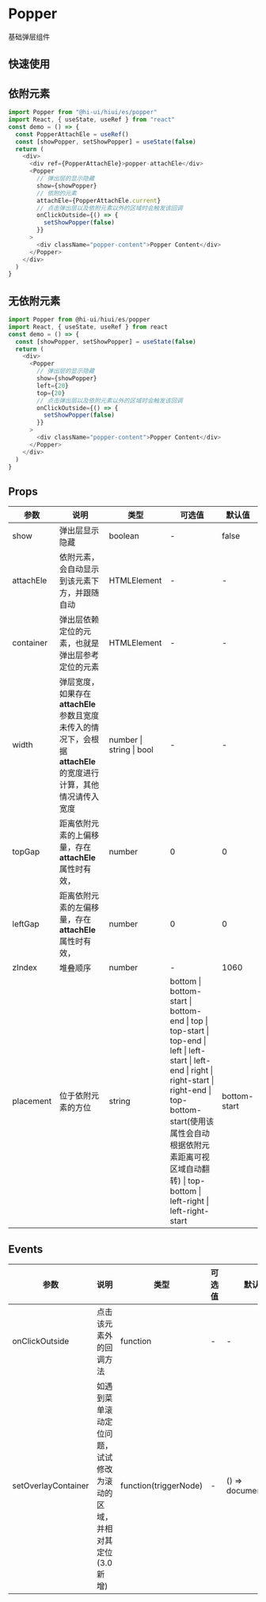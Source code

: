 # Popper

基础弹层组件

## 快速使用

## 依附元素

```js
import Popper from "@hi-ui/hiui/es/popper"
import React, { useState, useRef } from "react"
const demo = () => {
  const PopperAttachEle = useRef()
  const [showPopper, setShowPopper] = useState(false)
  return (
    <div>
      <div ref={PopperAttachEle}>popper-attachEle</div>
      <Popper
        // 弹出层的显示隐藏
        show={showPopper}
        // 依附的元素
        attachEle={PopperAttachEle.current}
        // 点击弹出层以及依附元素以外的区域时会触发该回调
        onClickOutside={() => {
          setShowPopper(false)
        }}
      >
        <div className="popper-content">Popper Content</div>
      </Popper>
    </div>
  )
}
```

## 无依附元素

```js
import Popper from @hi-ui/hiui/es/popper
import React, { useState, useRef } from react
const demo = () => {
  const [showPopper, setShowPopper] = useState(false)
  return (
    <div>
      <Popper
        // 弹出层的显示隐藏
        show={showPopper}
        left={20}
        top={20}
        // 点击弹出层以及依附元素以外的区域时会触发该回调
        onClickOutside={() => {
          setShowPopper(false)
        }}
      >
        <div className="popper-content">Popper Content</div>
      </Popper>
    </div>
  )
}
```

## Props

| 参数      | 说明                                         | 类型        | 可选值        | 默认值 |
| --------- | -------------------------------------------- | ----------- | ------------- | ------ |
| show      | 弹出层显示隐藏                               | boolean     | -             | false  |
| attachEle | 依附元素，会自动显示到该元素下方，并跟随自动 | HTMLElement | -             | -      |
| container | 弹出层依赖定位的元素，也就是弹出层参考定位的元素 | HTMLElement | -             | -      |
| width       | 弹层宽度，如果存在**attachEle**参数且宽度未传入的情况下，会根据**attachEle**的宽度进行计算，其他情况请传入宽度         | number  \|   string \|   bool      | -             | -     |
| topGap   | 距离依附元素的上偏移量，存在 **attachEle** 属性时有效，                                | number     | 0 | 0   |
| leftGap   | 距离依附元素的左偏移量，存在 **attachEle** 属性时有效，                                | number     | 0 | 0   |
| zIndex     |   堆叠顺序                             | number      | -             | 1060     |
| placement  |   位于依附元素的方位     | string      | bottom  \|   bottom-start \|  bottom-end \|  top \|  top-start  \|  top-end  \|  left  \|  left-start  \|  left-end  \|  right  \|  right-start  \|  right-end  \|  top-bottom-start(使用该属性会自动根据依附元素距离可视区域自动翻转)  \|  top-bottom  \|  left-right  \|  left-right-start          | bottom-start     |

## Events

| 参数      | 说明                                         | 类型        | 可选值        | 默认值 |
| --------- | -------------------------------------------- | ----------- | ------------- | ------ |
| onClickOutside | 点击该元素外的回调方法 | function | - |-|
| setOverlayContainer | 如遇到菜单滚动定位问题，试试修改为滚动的区域，并相对其定位 (3.0 新增)    | function(triggerNode)                                               | -                                            | () => document.body                                                   |
